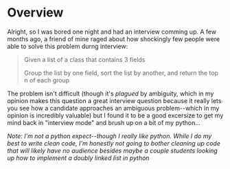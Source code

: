 # Overview
Alright, so I was bored one night and had an interview comming up. 
A few months ago, a friend of mine raged about how shockingly few people were able to solve this problem durng interview:

> Given a list of a class that contains 3 fields
>
> Group the list by one field, sort the list by another, and return the top n of each group

The problem isn't difficult (though it's _plagued_ by ambiguity, which in my opinion makes this question a great interview question because it really lets you see how a candidate approaches an ambiguous problem--which in my opinion is incredibly valuable) but I found it to be a good excersize to get my mind back in "interview mode" and brush up on a bit of my python...

_Note: I'm not a python expect--though I really like python. While I do my best to write clean code, I'm honestly not going to bother cleaning up code that will likely have no audience besides maybe a couple students looking up how to implement a doubly linked list in python_
